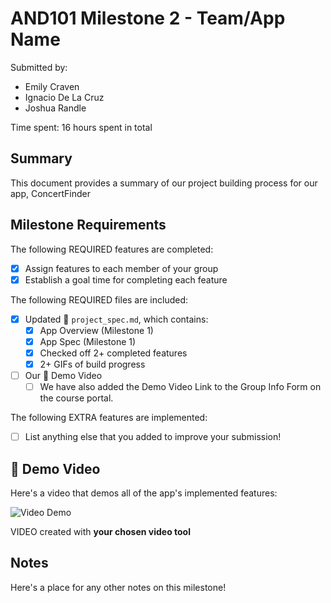 <!-- (This is a comment) INSTRUCTIONS: Go through this page and fill out any **bolded** entries with their correct values.-->

# AND101 Milestone 2 - **Team/App Name**

Submitted by:
- Emily Craven 
- Ignacio De La Cruz
- Joshua Randle

Time spent: 16 hours spent in total

## Summary

This document provides a summary of our project building process for our app, ConcertFinder

## Milestone Requirements

<!-- Please be sure to change the [ ] to [x] for any features you completed.  If a feature is not checked [x], you might miss the points for that item! -->

The following REQUIRED features are completed:

- [x] Assign features to each member of your group
- [x] Establish a goal time for completing each feature

The following REQUIRED files are included:

- [x] Updated 📄 `project_spec.md`, which contains:
  - [X] App Overview (Milestone 1)
  - [X] App Spec (Milestone 1)
  - [x] Checked off 2+ completed features
  - [x] 2+ GIFs of build progress

- [ ] Our 🎥 Demo Video
  - [ ] We have also added the Demo Video Link to the Group Info Form on the course portal.

The following EXTRA features are implemented:

- [ ] List anything else that you added to improve your submission!

## 🎥 Demo Video

Here's a video that demos all of the app's implemented features:

<img src='http://i.imgur.com/link/to/your/gif/file.gif' title='Video Demo' width='' alt='Video Demo' />

VIDEO created with **your chosen video tool**

## Notes

Here's a place for any other notes on this milestone!
